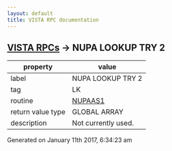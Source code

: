 ```yaml
---
layout: default
title: VISTA RPC documentation
---
```




## [VISTA RPCs](TableOfContent.md) &#8594; NUPA LOOKUP TRY 2 

 property | value 
--- | --- 
 label | NUPA LOOKUP TRY 2
 tag | LK
 routine | [NUPAAS1](http://code.osehra.org/dox/Routine_NUPAAS1_source.html)
 return value type | GLOBAL ARRAY
 description | Not currently used.




Generated on January 11th 2017, 6:34:23 am